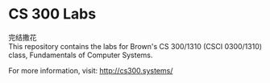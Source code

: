 CS 300 Labs
===========
完结撒花<br>
This repository contains the labs for Brown's CS 300/1310
(CSCI 0300/1310) class, Fundamentals of Computer Systems.

For more information, visit:
http://cs300.systems/
